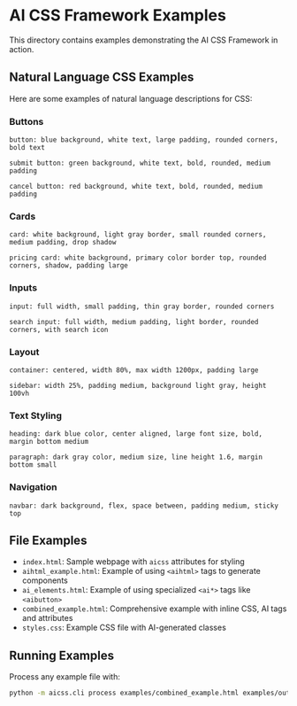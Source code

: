 # AI CSS Framework Examples

This directory contains examples demonstrating the AI CSS Framework in action.

## Natural Language CSS Examples

Here are some examples of natural language descriptions for CSS:

### Buttons

```
button: blue background, white text, large padding, rounded corners, bold text
```

```
submit button: green background, white text, bold, rounded, medium padding
```

```
cancel button: red background, white text, bold, rounded, medium padding
```

### Cards

```
card: white background, light gray border, small rounded corners, medium padding, drop shadow
```

```
pricing card: white background, primary color border top, rounded corners, shadow, padding large
```

### Inputs

```
input: full width, small padding, thin gray border, rounded corners
```

```
search input: full width, medium padding, light border, rounded corners, with search icon
```

### Layout

```
container: centered, width 80%, max width 1200px, padding large
```

```
sidebar: width 25%, padding medium, background light gray, height 100vh
```

### Text Styling

```
heading: dark blue color, center aligned, large font size, bold, margin bottom medium
```

```
paragraph: dark gray color, medium size, line height 1.6, margin bottom small
```

### Navigation

```
navbar: dark background, flex, space between, padding medium, sticky top
```

## File Examples

- `index.html`: Sample webpage with `aicss` attributes for styling
- `aihtml_example.html`: Example of using `<aihtml>` tags to generate components
- `ai_elements.html`: Example of using specialized `<ai*>` tags like `<aibutton>`
- `combined_example.html`: Comprehensive example with inline CSS, AI tags and attributes
- `styles.css`: Example CSS file with AI-generated classes

## Running Examples

Process any example file with:

```bash
python -m aicss.cli process examples/combined_example.html examples/output/processed.html
```
